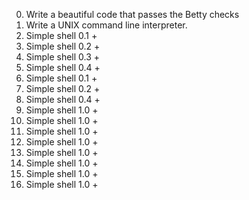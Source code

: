 0. Write a beautiful code that passes the Betty checks
1. Write a UNIX command line interpreter.
2. Simple shell 0.1 +
3. Simple shell 0.2 +
4. Simple shell 0.3 +
5. Simple shell 0.4 +
6. Simple shell 0.1 +
7. Simple shell 0.2 +
8. Simple shell 0.4 +
9. Simple shell 1.0 +
10. Simple shell 1.0 +
11. Simple shell 1.0 +
12. Simple shell 1.0 +
13. Simple shell 1.0 +
14. Simple shell 1.0 +
15. Simple shell 1.0 +
16. Simple shell 1.0 +
